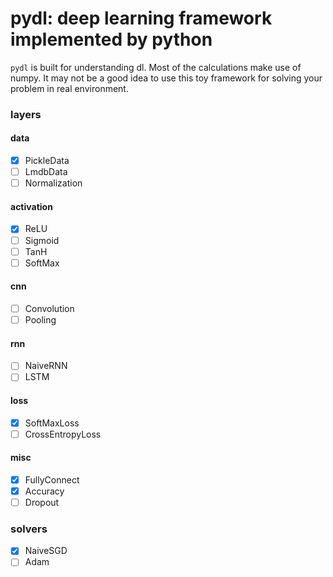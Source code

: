 # pydl: deep learning framework implemented by python
`pydl` is built for understanding dl. Most of the calculations make
 use of numpy. It may not be a good idea to use this toy framework 
 for solving your problem in real environment.
### layers
#### data
- [x] PickleData
- [ ] LmdbData
- [ ] Normalization
#### activation
- [x] ReLU
- [ ] Sigmoid
- [ ] TanH
- [ ] SoftMax
#### cnn
- [ ] Convolution
- [ ] Pooling
#### rnn
- [ ] NaiveRNN
- [ ] LSTM
#### loss
- [x] SoftMaxLoss
- [ ] CrossEntropyLoss
#### misc
- [x] FullyConnect
- [x] Accuracy
- [ ] Dropout
### solvers
- [x] NaiveSGD
- [ ] Adam
